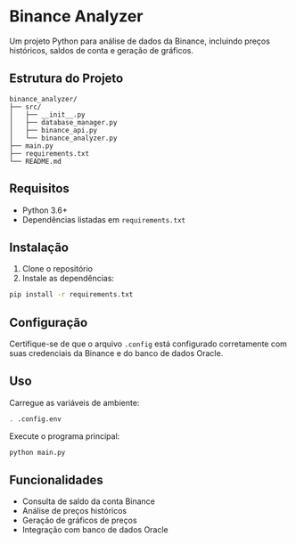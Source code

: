 # Binance Analyzer

Um projeto Python para análise de dados da Binance, incluindo preços históricos, saldos de conta e geração de gráficos.

## Estrutura do Projeto

```
binance_analyzer/
├── src/
│   ├── __init__.py
│   ├── database_manager.py
│   ├── binance_api.py
│   └── binance_analyzer.py
├── main.py
├── requirements.txt
└── README.md
```

## Requisitos

- Python 3.6+
- Dependências listadas em `requirements.txt`

## Instalação

1. Clone o repositório
2. Instale as dependências:
```bash
pip install -r requirements.txt
```

## Configuração

Certifique-se de que o arquivo `.config` está configurado corretamente com suas credenciais da Binance e do banco de dados Oracle.

## Uso

Carregue as variáveis de ambiente:
```bash
. .config.env
```

Execute o programa principal:
```bash
python main.py
```

## Funcionalidades

- Consulta de saldo da conta Binance
- Análise de preços históricos
- Geração de gráficos de preços
- Integração com banco de dados Oracle 